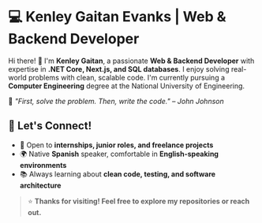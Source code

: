 # 💻 Kenley Gaitan Evanks | Web & Backend Developer  

Hi there! 👋 I'm **Kenley Gaitan**, a passionate **Web & Backend Developer** with expertise in **.NET Core, Next.js, and SQL databases**. I enjoy solving real-world problems with clean, scalable code. I'm currently pursuing a **Computer Engineering** degree at the National University of Engineering.  

🔹 _"First, solve the problem. Then, write the code." – John Johnson_


## 🧭 Let's Connect!

- 💼 Open to **internships, junior roles, and freelance projects**  
- 🌍 Native **Spanish** speaker, comfortable in **English-speaking environments**  
- 📚 Always learning about **clean code, testing, and software architecture**

> ⭐ **Thanks for visiting! Feel free to explore my repositories or reach out.**
